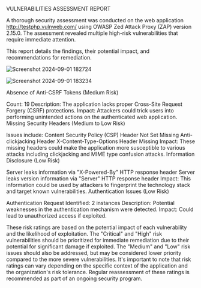 VULNERABILITIES ASSESSMENT REPORT

A thorough security assessment was conducted on the web application http://testphp.vulnweb.com/ using OWASP Zed Attack Proxy (ZAP) version 2.15.0. The assessment revealed multiple high-risk vulnerabilities that require immediate attention.

This report details the findings, their potential impact, and recommendations for remediation.

![Screenshot 2024-09-01 182724](https://github.com/user-attachments/assets/c5ab7022-7ff0-49fa-9735-86275f73e6c6)



![Screenshot 2024-09-01 183234](https://github.com/user-attachments/assets/92911ac7-9e61-4bd1-aae3-26c942c8e65d)



Absence of Anti-CSRF Tokens (Medium Risk)

Count: 19
Description: The application lacks proper Cross-Site Request Forgery (CSRF) protections.
Impact: Attackers could trick users into performing unintended actions on the authenticated web application.
Missing Security Headers (Medium to Low Risk)

Issues include:
Content Security Policy (CSP) Header Not Set
Missing Anti-clickjacking Header
X-Content-Type-Options Header Missing
Impact: These missing headers could make the application more susceptible to various attacks including clickjacking and MIME type confusion attacks.
Information Disclosure (Low Risk)

Server leaks information via "X-Powered-By" HTTP response header
Server leaks version information via "Server" HTTP response header
Impact: This information could be used by attackers to fingerprint the technology stack and target known vulnerabilities.
Authentication Issues (Low Risk)

Authentication Request Identified: 2 instances
Description: Potential weaknesses in the authentication mechanism were detected.
Impact: Could lead to unauthorized access if exploited.


These risk ratings are based on the potential impact of each vulnerability and the likelihood of exploitation. The "Critical" and "High" risk vulnerabilities should be prioritized for immediate remediation due to their potential for significant damage if exploited. The "Medium" and "Low" risk issues should also be addressed, but may be considered lower priority compared to the more severe vulnerabilities. It's important to note that risk ratings can vary depending on the specific context of the application and the organization's risk tolerance. Regular reassessment of these ratings is recommended as part of an ongoing security program.





